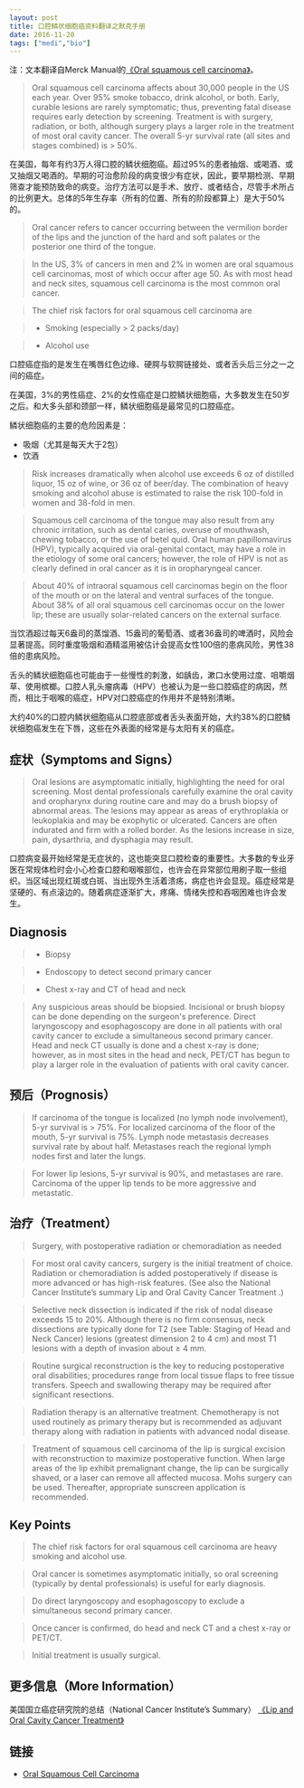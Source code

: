 ```yaml
---
layout: post
title: 口腔鳞状细胞癌资料翻译之默克手册
date: 2016-11-20
tags: ["medi","bio"]
---
```


注：文本翻译自Merck Manual的[《Oral squamous cell carcinoma》](http://www.merckmanuals.com/professional/ear,-nose,-and-throat-disorders/tumors-of-the-head-and-neck/oral-squamous-cell-carcinoma)。

> Oral squamous cell carcinoma affects about 30,000 people in the US each year. Over 95% smoke tobacco, drink alcohol, or both. Early, curable lesions are rarely symptomatic; thus, preventing fatal disease requires early detection by screening. Treatment is with surgery, radiation, or both, although surgery plays a larger role in the treatment of most oral cavity cancer. The overall 5-yr survival rate (all sites and stages combined) is > 50%.

在美国，每年有约3万人得口腔的鳞状细胞癌。超过95%的患者抽烟、或喝酒、或又抽烟又喝酒的。早期的可治愈阶段的病变很少有症状，因此，要早期检测、早期筛查才能预防致命的病变。治疗方法可以是手术、放疗、或者结合，尽管手术所占的比例更大。总体的5年生存率（所有的位置、所有的阶段都算上）是大于50%的。

> Oral cancer refers to cancer occurring between the vermilion border of the lips and the junction of the hard and soft palates or the posterior one third of the tongue.

> In the US, 3% of cancers in men and 2% in women are oral squamous cell carcinomas, most of which occur after age 50. As with most head and neck sites, squamous cell carcinoma is the most common oral cancer.

> The chief risk factors for oral squamous cell carcinoma are

> - Smoking (especially > 2 packs/day)

> - Alcohol use

口腔癌症指的是发生在嘴唇红色边缘、硬腭与软腭链接处、或者舌头后三分之一之间的癌症。

在美国，3%的男性癌症、2%的女性癌症是口腔鳞状细胞癌，大多数发生在50岁之后。和大多头部和颈部一样，鳞状细胞癌是最常见的口腔癌症。

鳞状细胞癌的主要的危险因素是：

- 吸烟（尤其是每天大于2包）
- 饮酒

> Risk increases dramatically when alcohol use exceeds 6 oz of distilled liquor, 15 oz of wine, or 36 oz of beer/day. The combination of heavy smoking and alcohol abuse is estimated to raise the risk 100-fold in women and 38-fold in men.

> Squamous cell carcinoma of the tongue may also result from any chronic irritation, such as dental caries, overuse of mouthwash, chewing tobacco, or the use of betel quid. Oral human papillomavirus (HPV), typically acquired via oral-genital contact, may have a role in the etiology of some oral cancers; however, the role of HPV is not as clearly defined in oral cancer as it is in oropharyngeal cancer.

> About 40% of intraoral squamous cell carcinomas begin on the floor of the mouth or on the lateral and ventral surfaces of the tongue. About 38% of all oral squamous cell carcinomas occur on the lower lip; these are usually solar-related cancers on the external surface.

当饮酒超过每天6盎司的蒸馏酒、15盎司的葡萄酒、或者36盎司的啤酒时，风险会显著提高。同时重度吸烟和酒精滥用被估计会提高女性100倍的患病风险，男性38倍的患病风险。

舌头的鳞状细胞癌也可能由于一些慢性的刺激，如龋齿，漱口水使用过度、咀嚼烟草、使用槟榔。口腔人乳头瘤病毒（HPV）也被认为是一些口腔癌症的病因，然而，相比于咽喉的癌症，HPV对口腔癌症的作用并不是特别清晰。

大约40%的口腔内鳞状细胞癌从口腔底部或者舌头表面开始，大约38%的口腔鳞状细胞癌发生在下唇，这些在外表面的经常是与太阳有关的癌症。

## 症状（Symptoms and Signs）
> Oral lesions are asymptomatic initially, highlighting the need for oral screening. Most dental professionals carefully examine the oral cavity and oropharynx during routine care and may do a brush biopsy of abnormal areas. The lesions may appear as areas of erythroplakia or leukoplakia and may be exophytic or ulcerated. Cancers are often indurated and firm with a rolled border. As the lesions increase in size, pain, dysarthria, and dysphagia may result.

口腔病变最开始经常是无症状的，这也能突显口腔检查的重要性。大多数的专业牙医在常规体检时会小心检查口腔和咽喉部位，也许会在异常部位用刷子取一些组织。当区域出现红斑或白斑、当出现外生活着溃疡，病症也许会显现。癌症经常是坚硬的、有点滚边的。随着病症逐渐扩大，疼痛、情绪失控和吞咽困难也许会发生。

## Diagnosis
> - Biopsy

> - Endoscopy to detect second primary cancer

> - Chest x-ray and CT of head and neck

> Any suspicious areas should be biopsied. Incisional or brush biopsy can be done depending on the surgeon's preference. Direct laryngoscopy and esophagoscopy are done in all patients with oral cavity cancer to exclude a simultaneous second primary cancer. Head and neck CT usually is done and a chest x-ray is done; however, as in most sites in the head and neck, PET/CT has begun to play a larger role in the evaluation of patients with oral cavity cancer.

## 预后（Prognosis）
> If carcinoma of the tongue is localized (no lymph node involvement), 5-yr survival is > 75%. For localized carcinoma of the floor of the mouth, 5-yr survival is 75%. Lymph node metastasis decreases survival rate by about half. Metastases reach the regional lymph nodes first and later the lungs.

> For lower lip lesions, 5-yr survival is 90%, and metastases are rare. Carcinoma of the upper lip tends to be more aggressive and metastatic.



## 治疗（Treatment）
> Surgery, with postoperative radiation or chemoradiation as needed

> For most oral cavity cancers, surgery is the initial treatment of choice. Radiation or chemoradiation is added postoperatively if disease is more advanced or has high-risk features. (See also the National Cancer Institute’s summary Lip and Oral Cavity Cancer Treatment .)

> Selective neck dissection is indicated if the risk of nodal disease exceeds 15 to 20%. Although there is no firm consensus, neck dissections are typically done for T2 (see Table: Staging of Head and Neck Cancer) lesions (greatest dimension 2 to 4 cm) and most T1 lesions with a depth of invasion about ≥ 4 mm.

> Routine surgical reconstruction is the key to reducing postoperative oral disabilities; procedures range from local tissue flaps to free tissue transfers. Speech and swallowing therapy may be required after significant resections.

> Radiation therapy is an alternative treatment. Chemotherapy is not used routinely as primary therapy but is recommended as adjuvant therapy along with radiation in patients with advanced nodal disease.

> Treatment of squamous cell carcinoma of the lip is surgical excision with reconstruction to maximize postoperative function. When large areas of the lip exhibit premalignant change, the lip can be surgically shaved, or a laser can remove all affected mucosa. Mohs surgery can be used. Thereafter, appropriate sunscreen application is recommended.

## Key Points
> The chief risk factors for oral squamous cell carcinoma are heavy smoking and alcohol use.

> Oral cancer is sometimes asymptomatic initially, so oral screening (typically by dental professionals) is useful for early diagnosis.

> Do direct laryngoscopy and esophagoscopy to exclude a simultaneous second primary cancer.

> Once cancer is confirmed, do head and neck CT and a chest x-ray or PET/CT.

> Initial treatment is usually surgical.

## 更多信息（More Information）

美国国立癌症研究院的总结（National Cancer Institute’s Summary） [《Lip and Oral Cavity Cancer Treatment》](http://www.cancer.gov/cancertopics/pdq/treatment/lip-and-oral-cavity/HealthProfessional)

## 链接

- [Oral Squamous Cell Carcinoma](http://www.merckmanuals.com/professional/ear,-nose,-and-throat-disorders/tumors-of-the-head-and-neck/oral-squamous-cell-carcinoma)